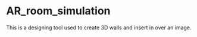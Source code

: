 # AR_room_simulation
This is a designing tool used to create 3D walls and insert in over an image. 
